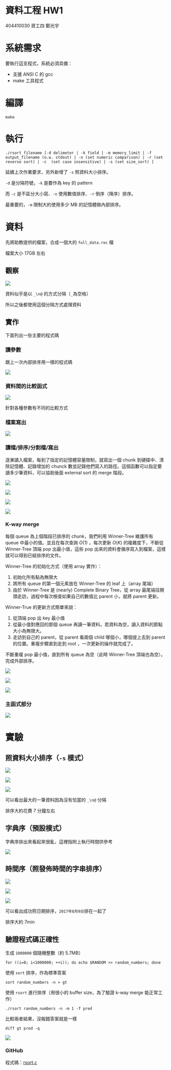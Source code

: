 # 資料工程 HW1

404410030 資工四 鄭光宇

# 系統需求

要執行這支程式，系統必須具備：

 - 支援 ANSI C 的 gcc
 - make 工具程式

# 編譯

```
make
```

# 執行

```
./rsort filename [-d delimeter | -k field | -m memory_limit | -f output_filename (o.w. stdout) | -n (set numeric comparison) | -r (set reverse sort) | -c  (set case insensitive) | -s (set size_sort) ]
```

延續上次作業要求，另外新增了 `-s` 照資料大小排序。

`-d` 是分隔符號，`-k` 是要作為 key 的 pattern

而 `-c` 是不區分大小寫、`-n` 使用數值排序、`-r` 倒序（降序）排序。

最重要的，`-m` 限制大約使用多少 MB 的記憶體做內部排序。

# 資料

先將助教提供的檔案，合成一個大的 `full_data.rec` 檔

檔案大小 17GB 左右

## 觀察

![](https://i.imgur.com/mL6bMDa.png)

資料似乎是以 `_\n@` 的方式分隔（`_`為空格）

所以之後都使用這個分隔方式處理資料

## 實作

下面列出一些主要的程式碼

### 讀參數

跟上一次內部排序用一樣的程式碼

![](https://i.imgur.com/oCsJLJF.png)

### 資料間的比較函式

![](https://i.imgur.com/qv6GUxs.png)

針對各種參數有不同的比較方式

### 檔案寫出

![](https://i.imgur.com/o354Hyu.png)

### 讀檔/排序/分割檔/寫出

逐漸讀入檔案，每到了指定的記憶體容量限制，就寫出一個 chunk 到硬碟中、清除記憶體、記錄增加的 chunck 數並記錄他們寫入的路徑。這個函數可以指定要讀多少筆資料，可以協助後面 external sort 的 merge 階段。

![](https://i.imgur.com/wK5EYWq.png)

![](https://i.imgur.com/j0XUSmU.png)

![](https://i.imgur.com/K0rO8Uv.png)

![](https://i.imgur.com/tFvF0Ph.png)

### K-way merge

每個 queue 為上個階段已排序的 chunk，我們利用 Winner-Tree 維護所有 queue 中最小的值。並且在每次查詢 $O(1)$ ，每次更新 $O(K)$ 的複雜度下，不斷從 Winner-Tree 頂端 pop 出最小值，這些 pop 出來的資料會循序寫入到檔案，這樣就可以得到已經排序的文件。

Winner-Tree 的初始化方式（使用 array 實作）：

1. 初始化所有點為無限大
2. 將所有 queue 的第一個元素放在 Winner-Tree 的 leaf 上（array 尾端）
3. 由於 Winner-Tree 是 (nearly) Complete Binary Tree，從 array 最尾端往開頭走訪，過程中每次檢查如果自己的數值比 parent 小，就將 parent 更新。

Winner-True 的更新方式簡單來說：

1. 從頂端 pop 出 key 最小值
2. 從最小值對應回的那個 queue 再讀一筆資料。若資料為空，讀入資料的節點大小為無限大。
3. 走訪到自己的 parent，從 parent 看兩個 child 哪個小，哪個提上去到 parent 的位置。重複步驟直到走到 root ，一次更新的操作就完成了。

不斷重複 pop 最小值，直到所有 queue 為空（此時 Winner-Tree 頂端也為空）。完成外部排序。

![](https://i.imgur.com/O48WOuB.png)

![](https://i.imgur.com/rR0Clvb.png)

![](https://i.imgur.com/wLRVwSA.png)

### 主函式部分

![](https://i.imgur.com/qe78C4b.png)

# 實驗

## 照資料大小排序（`-s` 模式）


![](https://i.imgur.com/BiydUrO.png)


![](https://i.imgur.com/nm1JueC.png)

![](https://i.imgur.com/pJt7t6K.png)

可以看出最大的一筆資料因為沒有恰當的 `_\n@` 分隔

排序大約花費 7 分鐘左右

## 字典序（預設模式）

字典序排出來看起來很亂，這裡指附上執行時間供參考

![](https://i.imgur.com/m7aSVLG.png)

## 時間序（照發佈時間的字串排序）

![](https://i.imgur.com/DdyCg8i.png)

![](https://i.imgur.com/s97j8mB.png)

![](https://i.imgur.com/PfI6qwV.png)

可以看出成功照日期排序，`2017年8月9日`排在一起了

排序大約 7min

## 驗證程式碼正確性

生成 `1000000` 個隨機整數（約 5.7MB）

```
for ((i=0; i<1000000; ++i)); do echo $RANDOM >> random_numbers; done 
```

使用 `sort` 排序，作為標準答案

```
sort random_numbers -n > gt
```

使用 `rsort` 進行排序（用很小的 buffer size，為了驗證 k-way merge 能正常工作）
```
./rsort random_numbers -n -m 1 -f pred
```

比較兩者結果，沒報錯答案就是一樣

```
diff gt pred -q
```

![](https://i.imgur.com/mDEealr.png)


### GitHub

程式碼：[rsort.c](https://github.com/peter0749/Data-Engineering/blob/master/HW2/rsort.c)